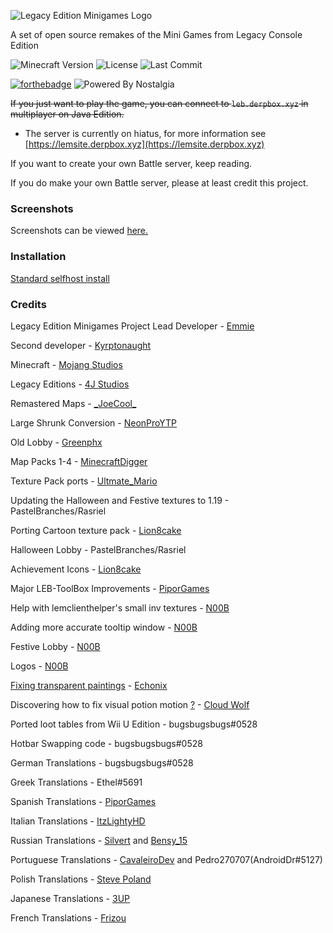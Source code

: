 ![Legacy Edition Minigames Logo](https://github.com/Legacy-Edition-Minigames/Minigames/assets/65347035/c9c4b7f2-8e56-4aeb-b932-2281db689910)

A set of open source remakes of the Mini Games from Legacy Console Edition

![Minecraft Version](https://img.shields.io/badge/Minecraft-1.19.4-80ba42?style=for-the-badge) ![License](https://img.shields.io/github/license/DBTDerpbox/legacy-edition-battle?style=for-the-badge) ![Last Commit](https://img.shields.io/github/last-commit/dbtderpbox/legacy-edition-battle?style=for-the-badge)

[![forthebadge](https://forthebadge.com/images/badges/contains-tasty-spaghetti-code.svg)](https://forthebadge.com) ![Powered By Nostalgia](https://img.shields.io/badge/Powered_by-Nostalgia-e49454?style=for-the-badge)

~~If you just want to play the game, you can connect to `leb.derpbox.xyz` in multiplayer on Java Edition.~~
* The server is currently on hiatus, for more information see [https://lemsite.derpbox.xyz](https://lemsite.derpbox.xyz)

If you want to create your own Battle server, keep reading.

If you do make your own Battle server, please at least credit this project.

### Screenshots
Screenshots can be viewed [here.](SCREENSHOTS.md)

### Installation

[Standard selfhost install](INSTALLATION.md)

### Credits

Legacy Edition Minigames Project Lead Developer - [Emmie](https://github.com/DBTDerpbox)

Second developer - [Kyrptonaught](https://github.com/kyrptonaught)

Minecraft - [Mojang Studios](https://www.mojang.com)

Legacy Editions - [4J Studios](https://www.4jstudios.com/)

Remastered Maps - [\_JoeCool_](https://www.planetminecraft.com/member/_joecool_/)

Large Shrunk Conversion - [NeonProYTP](https://www.planetminecraft.com/member/neonproytp/)

Old Lobby - [Greenphx](https://www.youtube.com/watch?v=jS8_P9xmGKQ)

Map Packs 1-4 - [MinecraftDigger](https://www.youtube.com/c/MinecraftDigger/)

Texture Pack ports - [Ultmate_Mario](https://ultmatemario.wixsite.com/ultmatemario)

Updating the Halloween and Festive textures to 1.19 - PastelBranches/Rasriel

Porting Cartoon texture pack - [Lion8cake](https://github.com/Lion8cake)

Halloween Lobby - PastelBranches/Rasriel

Achievement Icons - [Lion8cake](https://github.com/Lion8cake)

Major LEB-ToolBox Improvements - [PiporGames](https://github.com/PiporGames) 

Help with lemclienthelper's small inv textures - [N00B](https://github.com/S-N00B-1)

Adding more accurate tooltip window - [N00B](https://github.com/S-N00B-1)

Festive Lobby - [N00B](https://github.com/S-N00B-1)

Logos - [N00B](https://github.com/S-N00B-1)

[Fixing transparent paintings](https://www.planetminecraft.com/texture-pack/mc-164001-transparent-textures-bug-fix-see-through-paintings-beds-amp-shields/) - [Echonix](https://www.planetminecraft.com/member/echonix/)

Discovering how to fix visual potion motion [?](https://www.youtube.com/watch?v=yM7aQKAbFmY&t=373s) - [Cloud Wolf](https://www.youtube.com/cloudwolfminecraft)

Ported loot tables from Wii U Edition - bugsbugsbugs#0528

Hotbar Swapping code - bugsbugsbugs#0528

German Translations - bugsbugsbugs#0528

Greek Translations - Ethel#5691

Spanish Translations - [PiporGames](https://github.com/PiporGames)

Italian Translations - [ItzLightyHD](https://github.com/ItzLightyHD)

Russian Translations - [Silvert](https://steamcommunity.com/profiles/76561198877040901) and [Bensy_15](https://steamcommunity.com/profiles/76561198289263301/)

Portuguese Translations - [CavaleiroDev](https://twitter.com/CavaleiroDev) and Pedro270707(AndroidDr#5127)

Polish Translations - [Steve Poland](https://twitter.com/Steve_Poland_MC)

Japanese Translations - [3UP](https://twitter.com/loserdog8519)

French Translations - [Frizou](https://www.youtube.com/channel/UCghp5JdfRaf3dNDeNucD_Yg)
